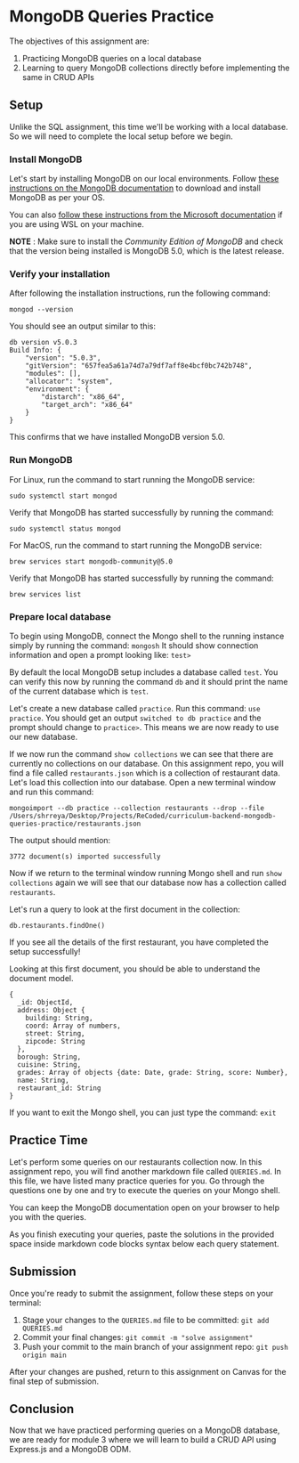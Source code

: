 # MongoDB Queries Practice
The objectives of this assignment are:
1. Practicing MongoDB queries on a local database
2. Learning to query MongoDB collections directly before implementing the same in CRUD APIs

## Setup
Unlike the SQL assignment, this time we'll be working with a local database. So we will need to complete the local setup before we begin.

### Install MongoDB
Let's start by installing MongoDB on our local environments. Follow [these instructions on the MongoDB documentation](https://docs.mongodb.com/manual/installation/) to download and install MongoDB as per your OS.

You can also [follow these instructions from the Microsoft documentation](https://docs.microsoft.com/en-us/windows/wsl/tutorials/wsl-database) if you are using WSL on your machine.

**NOTE** : Make sure to install the *Community Edition of MongoDB* and check that the version being installed is MongoDB 5.0, which is the latest release.

### Verify your installation
After following the installation instructions, run the following command:
```
mongod --version
```
You should see an output similar to this:
```
db version v5.0.3
Build Info: {
    "version": "5.0.3",
    "gitVersion": "657fea5a61a74d7a79df7aff8e4bcf0bc742b748",
    "modules": [],
    "allocator": "system",
    "environment": {
        "distarch": "x86_64",
        "target_arch": "x86_64"
    }
}
```
This confirms that we have installed MongoDB version 5.0.

### Run MongoDB
For Linux, run the command to start running the MongoDB service:
```
sudo systemctl start mongod
```
Verify that MongoDB has started successfully by running the command:
```
sudo systemctl status mongod
```

For MacOS, run the command to start running the MongoDB service:
```
brew services start mongodb-community@5.0
```
Verify that MongoDB has started successfully by running the command:
```
brew services list
```

### Prepare local database
To begin using MongoDB, connect the Mongo shell to the running instance simply by running the command: `mongosh`
It should show connection information and open a prompt looking like: `test>`

By default the local MongoDB setup includes a database called `test`. You can verify this now by running the command `db` and it should print the name of the current database which is `test`.

Let's create a new database called `practice`. Run this command: `use practice`. You should get an output `switched to db practice` and the prompt should change to `practice>`. This means we are now ready to use our new database.

If we now run the command `show collections` we can see that there are currently no collections on our database. On this assignment repo, you will find a file called `restaurants.json` which is a collection of restaurant data. Let's load this collection into our database. Open a new terminal window and run this command:
```
mongoimport --db practice --collection restaurants --drop --file /Users/shrreya/Desktop/Projects/ReCoded/curriculum-backend-mongodb-queries-practice/restaurants.json
```
The output should mention:
```
3772 document(s) imported successfully
```

Now if we return to the terminal window running Mongo shell and run `show collections` again we will see that our database now has a collection called `restaurants`.

Let's run a query to look at the first document in the collection:
```
db.restaurants.findOne()
```

If you see all the details of the first restaurant, you have completed the setup successfully!

Looking at this first document, you should be able to understand the document model.
```
{
  _id: ObjectId,
  address: Object {
    building: String,
    coord: Array of numbers,
    street: String,
    zipcode: String
  },
  borough: String,
  cuisine: String,
  grades: Array of objects {date: Date, grade: String, score: Number},
  name: String,
  restaurant_id: String
}
```

If you want to exit the Mongo shell, you can just type the command: `exit`

## Practice Time
Let's perform some queries on our restaurants collection now. In this assignment repo, you will find another markdown file called `QUERIES.md`. In this file, we have listed many practice queries for you. Go through the questions one by one and try to execute the queries on your Mongo shell.

You can keep the MongoDB documentation open on your browser to help you with the queries.

As you finish executing your queries, paste the solutions in the provided space inside markdown code blocks syntax below each query statement.

## Submission
Once you're ready to submit the assignment, follow these steps on your terminal:
1. Stage your changes to the `QUERIES.md` file to be committed: `git add QUERIES.md`
2. Commit your final changes: `git commit -m "solve assignment"`
3. Push your commit to the main branch of your assignment repo: `git push origin main`

After your changes are pushed, return to this assignment on Canvas for the final step of submission.

## Conclusion
Now that we have practiced performing queries on a MongoDB database, we are ready for module 3 where we will learn to build a CRUD API using Express.js and a MongoDB ODM.